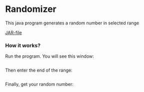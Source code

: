 # Randomizer
This java program generates a random number in selected range
<p><a href = "https://github.com/annchous/Randomizer/blob/master/Randomizer/out/artifacts/Randomizer_jar/Randomizer.jar">JAR-file</a></p>
<h3>How it works?</h3>
<p>Run the program. You will see this window:</p>
<img src = " ">
<p>Then enter the end of the range:</p>
<img src = " ">
<p>Finally, get your random number:</p>
<img src = " ">
